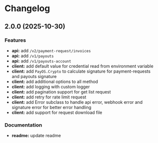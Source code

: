 # Changelog

## 2.0.0 (2025-10-30)

### Features

- **api:** add `/v2/payment-request/invoices`
- **api:** add `/v1/payouts`
- **api:** add `/v1/payouts-account`
- **client:** add default value for credential read from environment variable
- **client:** add `PayOS.Crypto` to calculate signature for payment-requests and payouts signature
- **client:** add additional options to all method
- **client:** add logging with custom logger
- **client:** add pagination support for get list request
- **client:** add retry for rate limit request
- **client:** add Error subclass to handle api error, webhook error and signature error for better error handling
- **client:** add support for request download file

### Documentation

- **readme:** update readme
